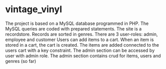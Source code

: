 # vintage_vinyl
The project is based on a MySQL database programmed in PHP.
The MySQL queries are coded with prepared statements.
The site is a recordstore. Records are sorted in genres.
There are 3 user-roles: admin, employee and customer
Users can add items to a cart. When an item is stored in a cart, the cart is created. 
The items are added connected to the users cart with a key constraint.
The admin section can be accessed by user with admin role.
The admin section contains crud for items, users and genres (so far)
